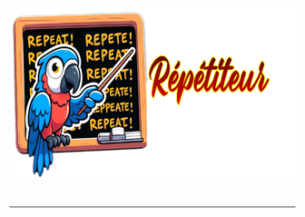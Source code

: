 <div align="center">
    <img 
        src="imgs/logo.png" 
        alt="Répétiteur logo"
        height="300px"
        />
</div>
<br/>
<br/>
<hr/>
